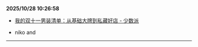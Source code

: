 
**2025/10/28 10:26:58**

- [我的双十一男装清单：从基础大牌到私藏好店 - 少数派](https://sspai.com/post/103360)

- niko and


---

